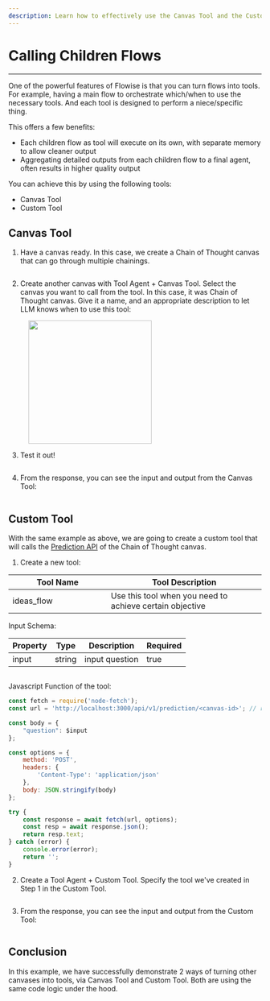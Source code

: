 ```yaml
---
description: Learn how to effectively use the Canvas Tool and the Custom Tool
---
```


# Calling Children Flows

***

One of the powerful features of Flowise is that you can turn flows into tools. For example, having a main flow to orchestrate which/when to use the necessary tools. And each tool is designed to perform a niece/specific thing.

This offers a few benefits:

* Each children flow as tool will execute on its own, with separate memory to allow cleaner output
* Aggregating detailed outputs from each children flow to a final agent, often results in higher quality output

You can achieve this by using the following tools:

* Canvas Tool
* Custom Tool

## Canvas Tool

1. Have a canvas ready. In this case, we create a Chain of Thought canvas that can go through multiple chainings.

<figure><img src="../.gitbook/assets/image (169).png" alt=""><figcaption></figcaption></figure>

2. Create another canvas with Tool Agent + Canvas Tool. Select the canvas you want to call from the tool. In this case, it was Chain of Thought canvas. Give it a name, and an appropriate description to let LLM knows when to use this tool:

<figure><img src="../.gitbook/assets/image (35).png" alt="" width="245"><figcaption></figcaption></figure>

3. Test it out!

<figure><img src="../.gitbook/assets/image (168).png" alt=""><figcaption></figcaption></figure>

4. From the response, you can see the input and output from the Canvas Tool:

<figure><img src="../.gitbook/assets/image (170).png" alt=""><figcaption></figcaption></figure>

## Custom Tool

With the same example as above, we are going to create a custom tool that will calls the [Prediction API](broken-reference) of the Chain of Thought canvas.

1. Create a new tool:

<table><thead><tr><th width="180">Tool Name</th><th>Tool Description</th></tr></thead><tbody><tr><td>ideas_flow</td><td>Use this tool when you need to achieve certain objective</td></tr></tbody></table>

Input Schema:

<table><thead><tr><th>Property</th><th>Type</th><th>Description</th><th data-type="checkbox">Required</th></tr></thead><tbody><tr><td>input</td><td>string</td><td>input question</td><td>true</td></tr></tbody></table>

<figure><img src="../.gitbook/assets/image (95) (1).png" alt=""><figcaption></figcaption></figure>

Javascript Function of the tool:

```javascript
const fetch = require('node-fetch');
const url = 'http://localhost:3000/api/v1/prediction/<canvas-id>'; // replace with specific canvas id

const body = {
	"question": $input
};

const options = {
	method: 'POST',
	headers: {
		'Content-Type': 'application/json'
	},
	body: JSON.stringify(body)
};

try {
	const response = await fetch(url, options);
	const resp = await response.json();
	return resp.text;
} catch (error) {
	console.error(error);
	return '';
}
```

2. Create a Tool Agent + Custom Tool. Specify the tool we've created in Step 1 in the Custom Tool.

<figure><img src="../.gitbook/assets/image (97).png" alt=""><figcaption></figcaption></figure>

3. From the response, you can see the input and output from the Custom Tool:

<figure><img src="../.gitbook/assets/image (99).png" alt=""><figcaption></figcaption></figure>

## Conclusion

In this example, we have successfully demonstrate 2 ways of turning other canvases into tools, via Canvas Tool and Custom Tool. Both are using the same code logic under the hood.
